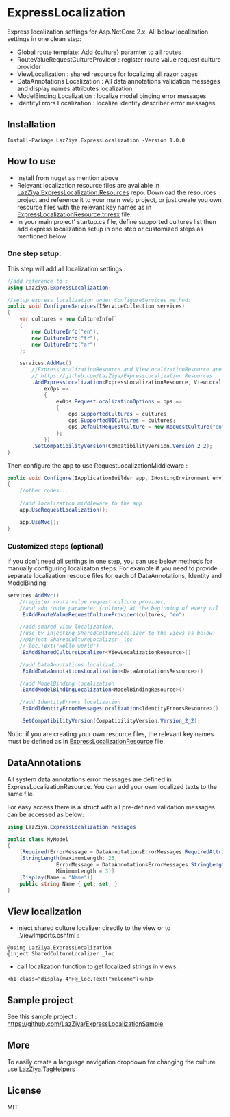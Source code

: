 # ExpressLocalization
Express localization settings for Asp.NetCore 2.x.
All below localization settings in one clean step:

- Global route template: Add {culture} paramter to all routes
- RouteValueRequestCultureProvider : register route value request culture provider
- ViewLocalization : shared resource for localizing all razor pages
- DataAnnotations Localization : All data annotations validation messages and display names attributes localization
- ModelBinding Localization : localize model binding error messages
- IdentityErrors Localization : localize identity describer error messages

## Installation
````
Install-Package LazZiya.ExpressLocalization -Version 1.0.0
````

## How to use
- Install from nuget as mention above
- Relevant localization resource files are available in [LazZiya.ExpressLocalization.Resources](https://github.com/LazZiya/ExpressLocalization.Resources) repo.
Download the resources project and reference it to your main web project, or just create you own resource files with the relevant key names as in [ExpressLocalizationResource.tr.resx](https://github.com/LazZiya/ExpressLocalization.Resources/blob/master/LazZiya.ExpressLocalization.Resources/ExpressLocalizationResource.tr.resx) file.
- In your main project' startup.cs file, define supported cultures list then add express localization setup in one step or customized steps as mentioned below

### One step setup:
This step will add all localization settings :
````cs
//add reference to :
using LazZiya.ExpressLocalization;

//setup express localization under ConfigureServices method:
public void ConfigureServices(IServiceCollection services)
{
    var cultures = new CultureInfo[]
    {
        new CultureInfo("en"),
        new CultureInfo("tr"),
        new CultureInfo("ar")
    };

    services.AddMvc()
        //ExpressLocalizationResource and ViewLocalizationResource are available in :
        // https://github.com/LazZiya/ExpressLocalization.Resources
        .AddExpressLocalization<ExpressLocalizationResource, ViewLocalizationResource>(
            exOps =>
            {
                exOps.RequestLocalizationOptions = ops =>
                {
                    ops.SupportedCultures = cultures;
                    ops.SupportedUICultures = cultures;
                    ops.DefaultRequestCulture = new RequestCulture("en");
                };
            })
        .SetCompatibilityVersion(CompatibilityVersion.Version_2_2);
}
````

Then configure the app to use RequestLocalizationMiddleware :
````cs
public void Configure(IApplicationBuilder app, IHostingEnvironment env)
{
    //other codes...
    
    //add localization middleware to the app
    app.UseRequestLocalization();

    app.UseMvc();
}
````

### Customized steps (optional)
If you don't need all settings in one step, you can use below methods for manually configuring localizaton steps.
For example if you need to provide separate localization resouce files for each of DataAnnotations, Identity and ModelBinding:
````cs
services.AddMvc()
    //register route value request culture provider, 
    //and add route parameter {culture} at the beginning of every url
    .ExAddRouteValueRequestCultureProvider(cultures, "en")

    //add shared view localization, 
    //use by injecting SharedCultureLocalizer to the views as below:
    //@inject SharedCultureLocalizer _loc
    //_loc.Text("Hello world")
    .ExAddSharedCultureLocalizer<ViewLocalizationResource>()

    //add DataAnnotations localization
    .ExAddDataAnnotationsLocalization<DataAnnotationsResource>()

    //add ModelBinding localization
    .ExAddModelBindingLocalization<ModelBindingResource>()

    //add IdentityErrors localization
    .ExAddIdentityErrorMessagesLocalization<IdentityErrorsResource>()

    .SetCompatibilityVersion(CompatibilityVersion.Version_2_2);
````

Notic: if you are creating your own resource files, the relevant key names must be defined as in [ExpressLocalizationResource](https://github.com/LazZiya/ExpressLocalization.Resources/blob/master/LazZiya.ExpressLocalization.Resources/ExpressLocalizationResource.tr.resx) file.

## DataAnnotations
All system data annotations error messages are defined in ExpressLocalizationResource. You can add your own localized texts to the same file.

For easy access there is a struct with all pre-defined validation messages can be accessed as below:

````cs
using LazZiya.ExpressLocalization.Messages

public class MyModel
{
    [Required(ErrorMessage = DataAnnotationsErrorMessages.RequiredAttribute_ValidationError)]
    [StringLength(maximumLength: 25, 
                ErrorMessage = DataAnnotationsErrorMessages.StringLengthAttribute_ValidationErrorIncludingMinimum, 
                MinimumLength = 3)]
    [Display(Name = "Name")]
    public string Name { get; set; }
}
````

## View localization
- inject shared culture localizer directly to the view or to _ViewImports.cshtml :
````razor
@using LazZiya.ExpressLocalization
@inject SharedCultureLocalizer _loc
````
- call localization function to get localized strings in views:
````razor
<h1 class="display-4">@_loc.Text("Welcome")</h1>
````

## Sample project
See this sample project : https://github.com/LazZiya/ExpressLocalizationSample

## More
To easily create a language navigation dropdown for changing the culture use [LazZiya.TagHelpers](http://ziyad.info/en/articles/27-LazZiya_TagHelpers)

## License
MIT

